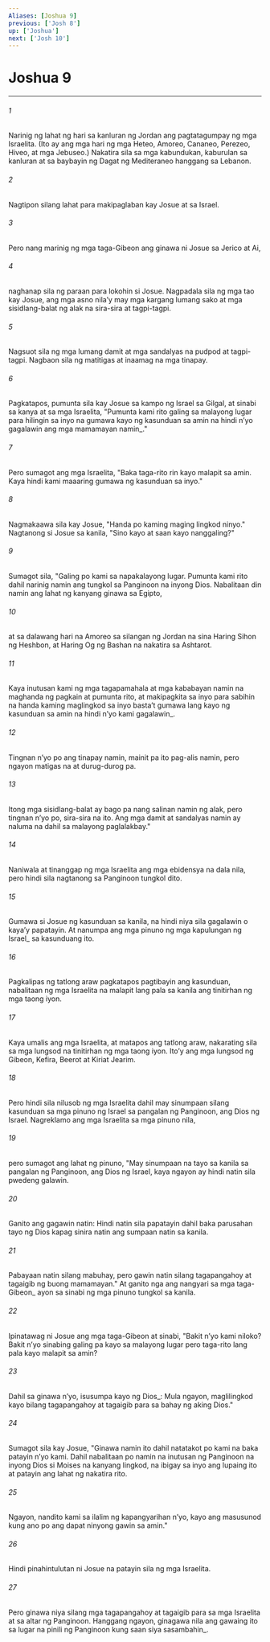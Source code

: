 ```yaml
---
Aliases: [Joshua 9]
previous: ['Josh 8']
up: ['Joshua']
next: ['Josh 10']
---
```

# Joshua 9

***






















###### 1 










Narinig ng lahat ng hari sa kanluran ng Jordan ang pagtatagumpay ng mga Israelita. (Ito ay ang mga hari ng mga Heteo, Amoreo, Cananeo, Perezeo, Hiveo, at mga Jebuseo.) Nakatira sila sa mga kabundukan, kaburulan sa kanluran at sa baybayin ng Dagat ng Mediteraneo hanggang sa Lebanon. 





















###### 2 










Nagtipon silang lahat para makipaglaban kay Josue at sa Israel. 





















###### 3 










Pero nang marinig ng mga taga-Gibeon ang ginawa ni Josue sa Jerico at Ai, 





















###### 4 










naghanap sila ng paraan para lokohin si Josue. Nagpadala sila ng mga tao kay Josue, ang mga asno nilaʼy may mga kargang lumang sako at mga sisidlang-balat ng alak na sira-sira at tagpi-tagpi. 





















###### 5 










Nagsuot sila ng mga lumang damit at mga sandalyas na pudpod at tagpi-tagpi. Nagbaon sila ng matitigas at inaamag na mga tinapay. 





















###### 6 










Pagkatapos, pumunta sila kay Josue sa kampo ng Israel sa Gilgal, at sinabi sa kanya at sa mga Israelita, "Pumunta kami rito galing sa malayong lugar para hilingin sa inyo na gumawa kayo ng kasunduan sa amin na hindi nʼyo gagalawin ang mga mamamayan namin_." 





















###### 7 










Pero sumagot ang mga Israelita, "Baka taga-rito rin kayo malapit sa amin. Kaya hindi kami maaaring gumawa ng kasunduan sa inyo." 





















###### 8 










Nagmakaawa sila kay Josue, "Handa po kaming maging lingkod ninyo." Nagtanong si Josue sa kanila, "Sino kayo at saan kayo nanggaling?" 





















###### 9 










Sumagot sila, "Galing po kami sa napakalayong lugar. Pumunta kami rito dahil narinig namin ang tungkol sa Panginoon na inyong Dios. Nabalitaan din namin ang lahat ng kanyang ginawa sa Egipto, 





















###### 10 










at sa dalawang hari na Amoreo sa silangan ng Jordan na sina Haring Sihon ng Heshbon, at Haring Og ng Bashan na nakatira sa Ashtarot. 





















###### 11 










Kaya inutusan kami ng mga tagapamahala at mga kababayan namin na maghanda ng pagkain at pumunta rito, at makipagkita sa inyo para sabihin na handa kaming maglingkod sa inyo bastaʼt gumawa lang kayo ng kasunduan sa amin na hindi nʼyo kami gagalawin_. 





















###### 12 










Tingnan nʼyo po ang tinapay namin, mainit pa ito pag-alis namin, pero ngayon matigas na at durug-durog pa. 





















###### 13 










Itong mga sisidlang-balat ay bago pa nang salinan namin ng alak, pero tingnan nʼyo po, sira-sira na ito. Ang mga damit at sandalyas namin ay naluma na dahil sa malayong paglalakbay." 





















###### 14 










Naniwala at tinanggap ng mga Israelita ang mga ebidensya na dala nila, pero hindi sila nagtanong sa Panginoon tungkol dito. 





















###### 15 










Gumawa si Josue ng kasunduan sa kanila, na hindi niya sila gagalawin o kayaʼy papatayin. At nanumpa ang mga pinuno ng mga kapulungan ng Israel_ sa kasunduang ito. 





















###### 16 










Pagkalipas ng tatlong araw pagkatapos pagtibayin ang kasunduan, nabalitaan ng mga Israelita na malapit lang pala sa kanila ang tinitirhan ng mga taong iyon. 





















###### 17 










Kaya umalis ang mga Israelita, at matapos ang tatlong araw, nakarating sila sa mga lungsod na tinitirhan ng mga taong iyon. Itoʼy ang mga lungsod ng Gibeon, Kefira, Beerot at Kiriat Jearim. 





















###### 18 










Pero hindi sila nilusob ng mga Israelita dahil may sinumpaan silang kasunduan sa mga pinuno ng Israel sa pangalan ng Panginoon, ang Dios ng Israel. Nagreklamo ang mga Israelita sa mga pinuno nila, 





















###### 19 










pero sumagot ang lahat ng pinuno, "May sinumpaan na tayo sa kanila sa pangalan ng Panginoon, ang Dios ng Israel, kaya ngayon ay hindi natin sila pwedeng galawin. 





















###### 20 










Ganito ang gagawin natin: Hindi natin sila papatayin dahil baka parusahan tayo ng Dios kapag sinira natin ang sumpaan natin sa kanila. 





















###### 21 










Pabayaan natin silang mabuhay, pero gawin natin silang tagapangahoy at tagaigib ng buong mamamayan." At ganito nga ang nangyari sa mga taga-Gibeon_ ayon sa sinabi ng mga pinuno tungkol sa kanila. 





















###### 22 










Ipinatawag ni Josue ang mga taga-Gibeon at sinabi, "Bakit nʼyo kami niloko? Bakit nʼyo sinabing galing pa kayo sa malayong lugar pero taga-rito lang pala kayo malapit sa amin? 





















###### 23 










Dahil sa ginawa nʼyo, isusumpa kayo ng Dios_: Mula ngayon, maglilingkod kayo bilang tagapangahoy at tagaigib para sa bahay ng aking Dios." 





















###### 24 










Sumagot sila kay Josue, "Ginawa namin ito dahil natatakot po kami na baka patayin nʼyo kami. Dahil nabalitaan po namin na inutusan ng Panginoon na inyong Dios si Moises na kanyang lingkod, na ibigay sa inyo ang lupaing ito at patayin ang lahat ng nakatira rito. 





















###### 25 










Ngayon, nandito kami sa ilalim ng kapangyarihan nʼyo, kayo ang masusunod kung ano po ang dapat ninyong gawin sa amin." 





















###### 26 










Hindi pinahintulutan ni Josue na patayin sila ng mga Israelita. 





















###### 27 










Pero ginawa niya silang mga tagapangahoy at tagaigib para sa mga Israelita at sa altar ng Panginoon. Hanggang ngayon, ginagawa nila ang gawaing ito sa lugar na pinili ng Panginoon kung saan siya sasambahin_.
